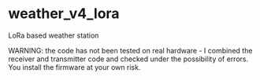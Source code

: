 # weather_v4_lora
LoRa based weather station

WARNING: the code has not been tested on real hardware - I combined the receiver and transmitter code and checked under the possibility of errors. You install the firmware at your own risk.
